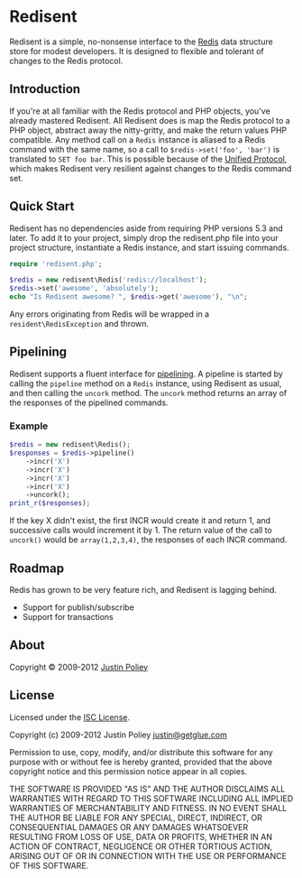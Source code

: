 # Redisent

Redisent is a simple, no-nonsense interface to the [Redis](http://redis.io) data structure store for modest developers.
It is designed to flexible and tolerant of changes to the Redis protocol.

## Introduction

If you're at all familiar with the Redis protocol and PHP objects, you've already mastered Redisent.
All Redisent does is map the Redis protocol to a PHP object, abstract away the nitty-gritty, and make the return values PHP compatible.
Any method call on a `Redis` instance is aliased to a Redis command with the same name, so a call to `$redis->set('foo', 'bar')` is translated to `SET foo bar`.
This is possible because of the [Unified Protocol](http://redis.io/topics/protocol), which makes Redisent very resilient against changes to the Redis command set.

## Quick Start

Redisent has no dependencies aside from requiring PHP versions 5.3 and later.
To add it to your project, simply drop the redisent.php file into your project structure, instantiate a Redis instance, and start issuing commands.

```php
require 'redisent.php';

$redis = new redisent\Redis('redis://localhost');
$redis->set('awesome', 'absolutely');
echo "Is Redisent awesome? ", $redis->get('awesome'), "\n";
```

Any errors originating from Redis will be wrapped in a `resident\RedisException` and thrown.

## Pipelining

Redisent supports a fluent interface for [pipelining](http://redis.io/topics/pipelining).
A pipeline is started by calling the `pipeline` method on a `Redis` instance, using Redisent as usual, and then calling the `uncork` method.
The `uncork` method returns an array of the responses of the pipelined commands.

### Example

```php
$redis = new redisent\Redis();
$responses = $redis->pipeline()
    ->incr('X')
    ->incr('X')
    ->incr('X')
    ->incr('X')
    ->uncork();
print_r($responses);
```

If the key X didn't exist, the first INCR would create it and return 1, and successive calls would increment it by 1.
The return value of the call to `uncork()` would be `array(1,2,3,4)`, the responses of each INCR command.

## Roadmap

Redis has grown to be very feature rich, and Redisent is lagging behind.

* Support for publish/subscribe
* Support for transactions

## About

Copyright &copy; 2009-2012 [Justin Poliey](http://justinpoliey.com)

## License

Licensed under the [ISC License](http://www.opensource.org/licenses/ISC).

Copyright (c) 2009-2012 Justin Poliey <justin@getglue.com>

Permission to use, copy, modify, and/or distribute this software for any purpose with or without fee is hereby granted, provided that the above copyright notice and this permission notice appear in all copies.

THE SOFTWARE IS PROVIDED "AS IS" AND THE AUTHOR DISCLAIMS ALL WARRANTIES WITH REGARD TO THIS SOFTWARE INCLUDING ALL IMPLIED WARRANTIES OF MERCHANTABILITY AND FITNESS. IN NO EVENT SHALL THE AUTHOR BE LIABLE FOR ANY SPECIAL, DIRECT, INDIRECT, OR CONSEQUENTIAL DAMAGES OR ANY DAMAGES WHATSOEVER RESULTING FROM LOSS OF USE, DATA OR PROFITS, WHETHER IN AN ACTION OF CONTRACT, NEGLIGENCE OR OTHER TORTIOUS ACTION, ARISING OUT OF OR IN CONNECTION WITH THE USE OR PERFORMANCE OF THIS SOFTWARE.